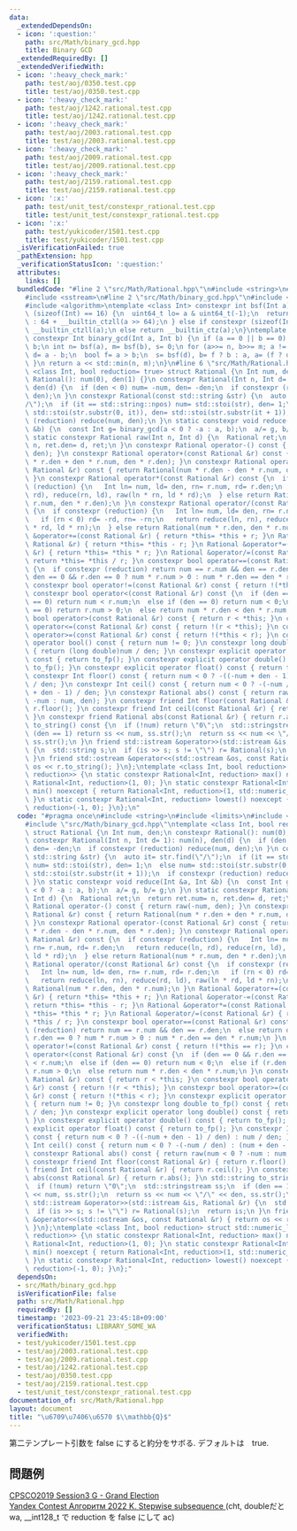 ```yaml
---
data:
  _extendedDependsOn:
  - icon: ':question:'
    path: src/Math/binary_gcd.hpp
    title: Binary GCD
  _extendedRequiredBy: []
  _extendedVerifiedWith:
  - icon: ':heavy_check_mark:'
    path: test/aoj/0350.test.cpp
    title: test/aoj/0350.test.cpp
  - icon: ':heavy_check_mark:'
    path: test/aoj/1242.rational.test.cpp
    title: test/aoj/1242.rational.test.cpp
  - icon: ':heavy_check_mark:'
    path: test/aoj/2003.rational.test.cpp
    title: test/aoj/2003.rational.test.cpp
  - icon: ':heavy_check_mark:'
    path: test/aoj/2009.rational.test.cpp
    title: test/aoj/2009.rational.test.cpp
  - icon: ':heavy_check_mark:'
    path: test/aoj/2159.rational.test.cpp
    title: test/aoj/2159.rational.test.cpp
  - icon: ':x:'
    path: test/unit_test/constexpr_rational.test.cpp
    title: test/unit_test/constexpr_rational.test.cpp
  - icon: ':x:'
    path: test/yukicoder/1501.test.cpp
    title: test/yukicoder/1501.test.cpp
  _isVerificationFailed: true
  _pathExtension: hpp
  _verificationStatusIcon: ':question:'
  attributes:
    links: []
  bundledCode: "#line 2 \"src/Math/Rational.hpp\"\n#include <string>\n#include <limits>\n\
    #include <sstream>\n#line 2 \"src/Math/binary_gcd.hpp\"\n#include <type_traits>\n\
    #include <algorithm>\ntemplate <class Int> constexpr int bsf(Int a) {\n if constexpr\
    \ (sizeof(Int) == 16) {\n  uint64_t lo= a & uint64_t(-1);\n  return lo ? __builtin_ctzll(lo)\
    \ : 64 + __builtin_ctzll(a >> 64);\n } else if constexpr (sizeof(Int) == 8) return\
    \ __builtin_ctzll(a);\n else return __builtin_ctz(a);\n}\ntemplate <class Int>\
    \ constexpr Int binary_gcd(Int a, Int b) {\n if (a == 0 || b == 0) return a +\
    \ b;\n int n= bsf(a), m= bsf(b), s= 0;\n for (a>>= n, b>>= m; a != b;) {\n  Int\
    \ d= a - b;\n  bool f= a > b;\n  s= bsf(d), b= f ? b : a, a= (f ? d : -d) >> s;\n\
    \ }\n return a << std::min(n, m);\n}\n#line 6 \"src/Math/Rational.hpp\"\ntemplate\
    \ <class Int, bool reduction= true> struct Rational {\n Int num, den;\n constexpr\
    \ Rational(): num(0), den(1) {}\n constexpr Rational(Int n, Int d= 1): num(n),\
    \ den(d) {\n  if (den < 0) num= -num, den= -den;\n  if constexpr (reduction) reduce(num,\
    \ den);\n }\n constexpr Rational(const std::string &str) {\n  auto it= str.find(\"\
    /\");\n  if (it == std::string::npos) num= std::stoi(str), den= 1;\n  else num=\
    \ std::stoi(str.substr(0, it)), den= std::stoi(str.substr(it + 1));\n  if constexpr\
    \ (reduction) reduce(num, den);\n }\n static constexpr void reduce(Int &a, Int\
    \ &b) {\n  const Int g= binary_gcd(a < 0 ? -a : a, b);\n  a/= g, b/= g;\n }\n\
    \ static constexpr Rational raw(Int n, Int d) {\n  Rational ret;\n  return ret.num=\
    \ n, ret.den= d, ret;\n }\n constexpr Rational operator-() const { return raw(-num,\
    \ den); }\n constexpr Rational operator+(const Rational &r) const { return Rational(num\
    \ * r.den + den * r.num, den * r.den); }\n constexpr Rational operator-(const\
    \ Rational &r) const { return Rational(num * r.den - den * r.num, den * r.den);\
    \ }\n constexpr Rational operator*(const Rational &r) const {\n  if constexpr\
    \ (reduction) {\n   Int ln= num, ld= den, rn= r.num, rd= r.den;\n   return reduce(ln,\
    \ rd), reduce(rn, ld), raw(ln * rn, ld * rd);\n  } else return Rational(num *\
    \ r.num, den * r.den);\n }\n constexpr Rational operator/(const Rational &r) const\
    \ {\n  if constexpr (reduction) {\n   Int ln= num, ld= den, rn= r.num, rd= r.den;\n\
    \   if (rn < 0) rd= -rd, rn= -rn;\n   return reduce(ln, rn), reduce(rd, ld), raw(ln\
    \ * rd, ld * rn);\n  } else return Rational(num * r.den, den * r.num);\n }\n Rational\
    \ &operator+=(const Rational &r) { return *this= *this + r; }\n Rational &operator-=(const\
    \ Rational &r) { return *this= *this - r; }\n Rational &operator*=(const Rational\
    \ &r) { return *this= *this * r; }\n Rational &operator/=(const Rational &r) {\
    \ return *this= *this / r; }\n constexpr bool operator==(const Rational &r) const\
    \ {\n  if constexpr (reduction) return num == r.num && den == r.den;\n  else return\
    \ den == 0 && r.den == 0 ? num * r.num > 0 : num * r.den == den * r.num;\n }\n\
    \ constexpr bool operator!=(const Rational &r) const { return !(*this == r); }\n\
    \ constexpr bool operator<(const Rational &r) const {\n  if (den == 0 && r.den\
    \ == 0) return num < r.num;\n  else if (den == 0) return num < 0;\n  else if (r.den\
    \ == 0) return r.num > 0;\n  else return num * r.den < den * r.num;\n }\n constexpr\
    \ bool operator>(const Rational &r) const { return r < *this; }\n constexpr bool\
    \ operator<=(const Rational &r) const { return !(r < *this); }\n constexpr bool\
    \ operator>=(const Rational &r) const { return !(*this < r); }\n constexpr explicit\
    \ operator bool() const { return num != 0; }\n constexpr long double to_fp() const\
    \ { return (long double)num / den; }\n constexpr explicit operator long double()\
    \ const { return to_fp(); }\n constexpr explicit operator double() const { return\
    \ to_fp(); }\n constexpr explicit operator float() const { return to_fp(); }\n\
    \ constexpr Int floor() const { return num < 0 ? -((-num + den - 1) / den) : num\
    \ / den; }\n constexpr Int ceil() const { return num < 0 ? -(-num / den) : (num\
    \ + den - 1) / den; }\n constexpr Rational abs() const { return raw(num < 0 ?\
    \ -num : num, den); }\n constexpr friend Int floor(const Rational &r) { return\
    \ r.floor(); }\n constexpr friend Int ceil(const Rational &r) { return r.ceil();\
    \ }\n constexpr friend Rational abs(const Rational &r) { return r.abs(); }\n std::string\
    \ to_string() const {\n  if (!num) return \"0\";\n  std::stringstream ss;\n  if\
    \ (den == 1) return ss << num, ss.str();\n  return ss << num << \"/\" << den,\
    \ ss.str();\n }\n friend std::istream &operator>>(std::istream &is, Rational &r)\
    \ {\n  std::string s;\n  if (is >> s; s != \"\") r= Rational(s);\n  return is;\n\
    \ }\n friend std::ostream &operator<<(std::ostream &os, const Rational &r) { return\
    \ os << r.to_string(); }\n};\ntemplate <class Int, bool reduction> struct std::numeric_limits<Rational<Int,\
    \ reduction>> {\n static constexpr Rational<Int, reduction> max() noexcept { return\
    \ Rational<Int, reduction>(1, 0); }\n static constexpr Rational<Int, reduction>\
    \ min() noexcept { return Rational<Int, reduction>(1, std::numeric_limits<Int>::max());\
    \ }\n static constexpr Rational<Int, reduction> lowest() noexcept { return Rational<Int,\
    \ reduction>(-1, 0); }\n};\n"
  code: "#pragma once\n#include <string>\n#include <limits>\n#include <sstream>\n\
    #include \"src/Math/binary_gcd.hpp\"\ntemplate <class Int, bool reduction= true>\
    \ struct Rational {\n Int num, den;\n constexpr Rational(): num(0), den(1) {}\n\
    \ constexpr Rational(Int n, Int d= 1): num(n), den(d) {\n  if (den < 0) num= -num,\
    \ den= -den;\n  if constexpr (reduction) reduce(num, den);\n }\n constexpr Rational(const\
    \ std::string &str) {\n  auto it= str.find(\"/\");\n  if (it == std::string::npos)\
    \ num= std::stoi(str), den= 1;\n  else num= std::stoi(str.substr(0, it)), den=\
    \ std::stoi(str.substr(it + 1));\n  if constexpr (reduction) reduce(num, den);\n\
    \ }\n static constexpr void reduce(Int &a, Int &b) {\n  const Int g= binary_gcd(a\
    \ < 0 ? -a : a, b);\n  a/= g, b/= g;\n }\n static constexpr Rational raw(Int n,\
    \ Int d) {\n  Rational ret;\n  return ret.num= n, ret.den= d, ret;\n }\n constexpr\
    \ Rational operator-() const { return raw(-num, den); }\n constexpr Rational operator+(const\
    \ Rational &r) const { return Rational(num * r.den + den * r.num, den * r.den);\
    \ }\n constexpr Rational operator-(const Rational &r) const { return Rational(num\
    \ * r.den - den * r.num, den * r.den); }\n constexpr Rational operator*(const\
    \ Rational &r) const {\n  if constexpr (reduction) {\n   Int ln= num, ld= den,\
    \ rn= r.num, rd= r.den;\n   return reduce(ln, rd), reduce(rn, ld), raw(ln * rn,\
    \ ld * rd);\n  } else return Rational(num * r.num, den * r.den);\n }\n constexpr\
    \ Rational operator/(const Rational &r) const {\n  if constexpr (reduction) {\n\
    \   Int ln= num, ld= den, rn= r.num, rd= r.den;\n   if (rn < 0) rd= -rd, rn= -rn;\n\
    \   return reduce(ln, rn), reduce(rd, ld), raw(ln * rd, ld * rn);\n  } else return\
    \ Rational(num * r.den, den * r.num);\n }\n Rational &operator+=(const Rational\
    \ &r) { return *this= *this + r; }\n Rational &operator-=(const Rational &r) {\
    \ return *this= *this - r; }\n Rational &operator*=(const Rational &r) { return\
    \ *this= *this * r; }\n Rational &operator/=(const Rational &r) { return *this=\
    \ *this / r; }\n constexpr bool operator==(const Rational &r) const {\n  if constexpr\
    \ (reduction) return num == r.num && den == r.den;\n  else return den == 0 &&\
    \ r.den == 0 ? num * r.num > 0 : num * r.den == den * r.num;\n }\n constexpr bool\
    \ operator!=(const Rational &r) const { return !(*this == r); }\n constexpr bool\
    \ operator<(const Rational &r) const {\n  if (den == 0 && r.den == 0) return num\
    \ < r.num;\n  else if (den == 0) return num < 0;\n  else if (r.den == 0) return\
    \ r.num > 0;\n  else return num * r.den < den * r.num;\n }\n constexpr bool operator>(const\
    \ Rational &r) const { return r < *this; }\n constexpr bool operator<=(const Rational\
    \ &r) const { return !(r < *this); }\n constexpr bool operator>=(const Rational\
    \ &r) const { return !(*this < r); }\n constexpr explicit operator bool() const\
    \ { return num != 0; }\n constexpr long double to_fp() const { return (long double)num\
    \ / den; }\n constexpr explicit operator long double() const { return to_fp();\
    \ }\n constexpr explicit operator double() const { return to_fp(); }\n constexpr\
    \ explicit operator float() const { return to_fp(); }\n constexpr Int floor()\
    \ const { return num < 0 ? -((-num + den - 1) / den) : num / den; }\n constexpr\
    \ Int ceil() const { return num < 0 ? -(-num / den) : (num + den - 1) / den; }\n\
    \ constexpr Rational abs() const { return raw(num < 0 ? -num : num, den); }\n\
    \ constexpr friend Int floor(const Rational &r) { return r.floor(); }\n constexpr\
    \ friend Int ceil(const Rational &r) { return r.ceil(); }\n constexpr friend Rational\
    \ abs(const Rational &r) { return r.abs(); }\n std::string to_string() const {\n\
    \  if (!num) return \"0\";\n  std::stringstream ss;\n  if (den == 1) return ss\
    \ << num, ss.str();\n  return ss << num << \"/\" << den, ss.str();\n }\n friend\
    \ std::istream &operator>>(std::istream &is, Rational &r) {\n  std::string s;\n\
    \  if (is >> s; s != \"\") r= Rational(s);\n  return is;\n }\n friend std::ostream\
    \ &operator<<(std::ostream &os, const Rational &r) { return os << r.to_string();\
    \ }\n};\ntemplate <class Int, bool reduction> struct std::numeric_limits<Rational<Int,\
    \ reduction>> {\n static constexpr Rational<Int, reduction> max() noexcept { return\
    \ Rational<Int, reduction>(1, 0); }\n static constexpr Rational<Int, reduction>\
    \ min() noexcept { return Rational<Int, reduction>(1, std::numeric_limits<Int>::max());\
    \ }\n static constexpr Rational<Int, reduction> lowest() noexcept { return Rational<Int,\
    \ reduction>(-1, 0); }\n};"
  dependsOn:
  - src/Math/binary_gcd.hpp
  isVerificationFile: false
  path: src/Math/Rational.hpp
  requiredBy: []
  timestamp: '2023-09-21 23:45:18+09:00'
  verificationStatus: LIBRARY_SOME_WA
  verifiedWith:
  - test/yukicoder/1501.test.cpp
  - test/aoj/2003.rational.test.cpp
  - test/aoj/2009.rational.test.cpp
  - test/aoj/1242.rational.test.cpp
  - test/aoj/0350.test.cpp
  - test/aoj/2159.rational.test.cpp
  - test/unit_test/constexpr_rational.test.cpp
documentation_of: src/Math/Rational.hpp
layout: document
title: "\u6709\u7406\u6570 $\\mathbb{Q}$"
---
```


第二テンプレート引数を false にすると約分をサボる. デフォルトは　true.

## 問題例
[CPSCO2019 Session3 G - Grand Election](https://atcoder.jp/contests/cpsco2019-s3/tasks/cpsco2019_s3_g)\
[Yandex Contest Алгоритм 2022 K. Stepwise subsequence ](https://contest.yandex.com/contest/42710/problems/K) (cht, doubleだとwa, __int128_t で reduction を false にして ac)